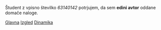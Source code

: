 Študent z vpisno številko _63140142_ potrjujem, da sem __edini avtor__ oddane domače naloge.

[Glavna](https://rawgit.com/davelandy/stroboskop/master/stroboskop.html)
[Izgled](https://rawgit.com/davelandy/stroboskop/izgled/stroboskop.html)
[Dinamika](https://rawgit.com/davelandy/stroboskop/dinamika/stroboskop.html)